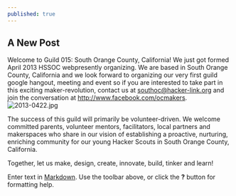 ```yaml
---
published: true
---
```

## A New Post

Welcome to Guild 015: South Orange County, California! We just got formed April 2013 HSSOC webpresently organizing. We are based in South Orange County, California and we look forward to organizing our very first guild google hangout, meeting and event so if you are interested to take part in this exciting maker-revolution, contact us at southoc@hacker-link.org and join the conversation at http://www.facebook.com/ocmakers. ![2013-0422.jpg]({{site.baseurl}}/images/2013-0422.jpg)

The success of this guild will primarily be volunteer-driven. We welcome committed parents, volunteer mentors, facilitators, local partners and makerspaces who share in our vision of establishing a proactive, nurturing, enriching community for our young Hacker Scouts in South Orange County, California.

Together, let us make, design, create, innovate, build, tinker and learn!



Enter text in [Markdown](http://daringfireball.net/projects/markdown/). Use the toolbar above, or click the **?** button for formatting help.

